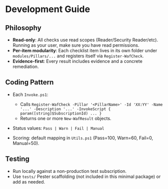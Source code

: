 
# Development Guide

## Philosophy
- **Read-only**: All checks use read scopes (Reader/Security Reader/etc). Running as your user, make sure you have read permissions.
- **Per-item modularity**: Each checklist item lives in its own folder under `modules/Pillars/...` and registers itself via `Register-WafCheck`.
- **Evidence-first**: Every result includes evidence and a concrete remediation.

## Coding Pattern
- Each `Invoke.ps1`:
  - Calls `Register-WafCheck -Pillar '<PillarName>' -Id 'XX:YY' -Name '...' -Description '...' -InvokeScript { param([string]$SubscriptionId) ... }`
  - Returns one or more `New-WafResult` objects.

- Status values: `Pass | Warn | Fail | Manual`
- Scoring: default mapping in `Utils.ps1` (Pass=100, Warn=60, Fail=0, Manual=50).

## Testing
- Run locally against a non-production test subscription.
- Use `tests/` Pester scaffolding (not included in this minimal package) or add as needed.
